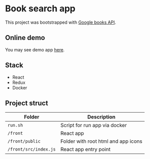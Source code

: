 # Book search app

This project was bootstrapped with [Google books API](https://developers.google.com/books/docs/v1/using).

## Online demo

You may see demo app [here](https://books-search.vercel.app/).

## Stack

- React
- Redux
- Docker

## Project struct

| Folder               |  Description                        |
|----------------------|-------------------------------------|
| `run.sh` | Script for run app via docker |
| `/front`             | React app                       |
| `/front/public` | Folder with root html and app icons |
| `/front/src/index.js` | React app entry point            | 

